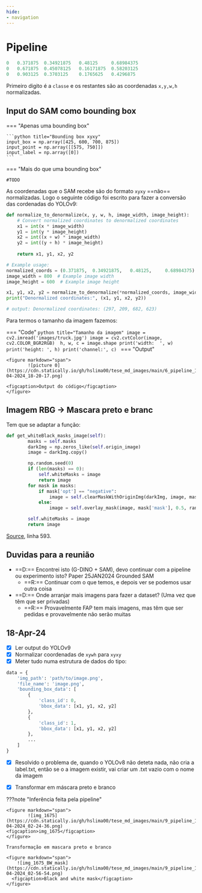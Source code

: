 ```yaml
---
hide:
- navigation
---
```


# Pipeline


```py title="Output normalizado xywh"
0   0.371875  0.34921875   0.48125     0.68984375 
0   0.671875  0.45078125   0.16171875  0.58203125 
0   0.903125  0.3703125    0.1765625   0.4296875
```

Primeiro digito é a `classe` e os restantes são as coordenadas `x,y,w,h` normalizadas.

## Input do SAM como bounding box

=== "Apenas uma bounding box"

    ```python title="Bounding box xyxy"
    input_box = np.array([425, 600, 700, 875])
    input_point = np.array([[575, 750]])
    input_label = np.array([0])
    ```
=== "Mais do que uma bounding box"

    #TODO

    
As coordenadas que o SAM recebe são do formato `xyxy` ==não== normalizadas. Logo o seguinte código foi escrito para fazer a conversão das cordenadas do YOLOv9:

```python title="Conversão de coordenadas"
def normalize_to_denormalize(x, y, w, h, image_width, image_height):
    # Convert normalized coordinates to denormalized coordinates
    x1 = int(x * image_width)
    y1 = int(y * image_height)
    x2 = int((x + w) * image_width)
    y2 = int((y + h) * image_height)
    
    return x1, y1, x2, y2

# Example usage:
normalized_coords = (0.371875,  0.34921875,   0.48125,     0.68984375)  # Example normalized coordinates (x, y, w, h)
image_width = 800  # Example image width
image_height = 600  # Example image height

x1, y1, x2, y2 = normalize_to_denormalize(*normalized_coords, image_width, image_height)
print("Denormalized coordinates:", (x1, y1, x2, y2))

# output: Denormalized coordinates: (297, 209, 682, 623)
```

Para termos o tamanho da imagem fazemos:

=== "Code"
    ```python title="Tamanho da imagem"
    image = cv2.imread('images/truck.jpg')
    image = cv2.cvtColor(image, cv2.COLOR_BGR2RGB) 
    h, w, c = image.shape
    print('width:  ', w)
    print('height: ', h)
    print('channel:', c)
    ```
=== "Output"

    <figure markdown="span">
            ![picture 0](https://cdn.statically.io/gh/hslima00/tese_md_images/main/6_pipeline_17-04-2024_18-20-17.png)  
        
    <figcaption>Output do código</figcaption>
    </figure>


## Imagem RBG -> Mascara preto e branc

Tem que se adaptar a função:

```python title="Conversão para mascara preto e branco"
def get_whiteBlack_masks_image(self):
        masks = self.masks
        darkImg = np.zeros_like(self.origin_image)
        image = darkImg.copy()

        np.random.seed(0)
        if (len(masks) == 0):
            self.whiteMasks = image
            return image
        for mask in masks:
            if mask['opt'] == "negative":
                image = self.clearMaskWithOriginImg(darkImg, image, mask['mask'])
            else:
                image = self.overlay_mask(image, mask['mask'], 0.5, random_color=False)

        self.whiteMasks = image
        return image
```

[Source](https://github.com/Nomination-NRB/SAM-webui/blob/main/app.py), linha 593.

## Duvidas para a reunião

- ==D:== Encontrei isto (G-DINO + SAM), devo continuar com a pipeline ou experimento isto? Paper 25JAN2024 Grounded SAM
    - ==R:== Continuar com o que temos, e depois ver se podemos usar outra coisa
- ==D:== Onde arranjar mais imagens para fazer a dataset? (Uma vez que têm que ser privadas)
    - ==R:== Provavelmente FAP tem mais imagens, mas têm que ser pedidas e provavelmente não serão muitas

## 18-Apr-24 

- [x] Ler output do YOLOv9
- [x] Normalizar coordenadas de `xywh` para `xyxy`
- [x] Meter tudo numa estrutura de dados do tipo:

```python title="Estrutura de dados"
data = {
    'img_path': 'path/to/image.png',
    'file_name': 'image.png',
    'bounding_box_data': [
        {
            'class_id': 0,
            'bbox_data': [x1, y1, x2, y2]
        },
        {
            'class_id': 1,
            'bbox_data': [x1, y1, x2, y2]
        },
        ...
    ]
}
```

- [x] Resolvido o problema de, quando o YOLOv8 não deteta nada, não cria a label.txt, então se o a imagem existir, vai criar um .txt vazio com o nome da imagem 
- [x] Transformar em máscara preto e branco 


???note "Inferência feita pela pipeline"

    <figure markdown="span">
            ![img_1675](https://cdn.statically.io/gh/hslima00/tese_md_images/main/9_pipeline_18-04-2024_02-24-36.png) 
    <figcaption>img_1675</figcaption>
    </figure> 

    Transformação em mascara preto e branco

    <figure markdown="span">
        ![img_1675_BW_mask](https://cdn.statically.io/gh/hslima00/tese_md_images/main/9_pipeline_18-04-2024_02-56-54.png) 
      <figcaption>Black and white mask</figcaption>
    </figure> 
